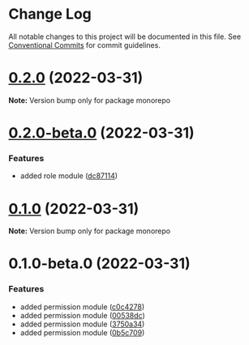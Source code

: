# Change Log

All notable changes to this project will be documented in this file.
See [Conventional Commits](https://conventionalcommits.org) for commit guidelines.

# [0.2.0](https://github.com/Karthikmani345/lerna-monorepo/compare/v0.2.0-beta.0...v0.2.0) (2022-03-31)

**Note:** Version bump only for package monorepo





# [0.2.0-beta.0](https://github.com/Karthikmani345/lerna-monorepo/compare/v0.1.0...v0.2.0-beta.0) (2022-03-31)


### Features

* added role module ([dc87114](https://github.com/Karthikmani345/lerna-monorepo/commit/dc87114008130e65706eed15303a08fd480113da))





# [0.1.0](https://github.com/Karthikmani345/lerna-monorepo/compare/v0.1.0-beta.0...v0.1.0) (2022-03-31)

**Note:** Version bump only for package monorepo





# 0.1.0-beta.0 (2022-03-31)


### Features

* added permission module ([c0c4278](https://github.com/Karthikmani345/lerna-monorepo/commit/c0c4278b927f277c66bab08183130840fadfe39d))
* added permission module ([00538dc](https://github.com/Karthikmani345/lerna-monorepo/commit/00538dccbcebb1158d75b501a74d1bfcdff61e6e))
* added permission module ([3750a34](https://github.com/Karthikmani345/lerna-monorepo/commit/3750a346a4a288445ee9d662f871764c2895df12))
* added permission module ([0b5c709](https://github.com/Karthikmani345/lerna-monorepo/commit/0b5c709fc7135387e6178ff0daf28a18121b2e2f))
